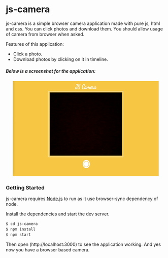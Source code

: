 # js-camera

js-camera is a simple browser camera application made with pure js, html and css. You can click photos and download them. You should allow usage of camera from browser when asked.

 Features of this application:
  - Click a photo.
  - Download photos by clicking on it in timeline.

 ##### Below is a screenshot for the application:
 <p align="center">
  <img width="460" height="300" src="screenshot.png">
</p>

### Getting Started

js-camera requires [Node.js](https://nodejs.org/) to run as it use browser-sync dependency of node.

Install the dependencies and start the dev server.

```sh
$ cd js-camera
$ npm install
$ npm start
```
Then open (http://localhost:3000) to see the application working. And yes now you have a browser based camera.